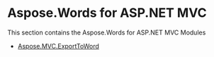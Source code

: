 # Aspose.Words for ASP.NET MVC

This section contains the Aspose.Words for ASP.NET MVC Modules
* [Aspose.MVC.ExportToWord](Aspose.MVC.ExportToWord)